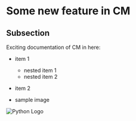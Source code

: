 # Some new feature in CM 

## Subsection

Exciting documentation of CM in here:

- item 1

  - nested item 1
  - nested item 2

- item 2
- sample image

![Python Logo](https://www.python.org/static/community_logos/python-logo.png)